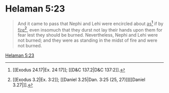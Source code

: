 # Helaman 5:23

> And it came to pass that Nephi and Lehi were encircled about <u>as</u>[^a] if by <u>fire</u>[^b], even insomuch that they durst not lay their hands upon them for fear lest they should be burned. Nevertheless, Nephi and Lehi were not burned; and they were as standing in the midst of fire and were not burned.

[Helaman 5:23](https://www.churchofjesuschrist.org/study/scriptures/bofm/hel/5?lang=eng&id=p23#p23)


[^a]: [[Exodus 24.17|Ex. 24:17]]; [[D&C 137.2|D&C 137:2]].  
[^b]: [[Exodus 3.2|Ex. 3:2]]; [[Daniel 3.25|Dan. 3:25 (25, 27)]][[Daniel 3.27|]].  

